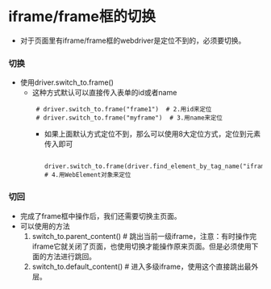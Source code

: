 # iframe/frame框的切换
* 对于页面里有iframe/frame框的webdriver是定位不到的，必须要切换。
### 切换
* 使用driver.switch_to.frame()
  * 这种方式默认可以直接传入表单的id或者name
    ```
     # driver.switch_to.frame("frame1")  # 2.用id来定位
     # driver.switch_to.frame("myframe")  # 3.用name来定位
    ```
    * 如果上面默认方式定位不到，那么可以使用8大定位方式，定位到元素传入即可
      ```
       driver.switch_to.frame(driver.find_element_by_tag_name("iframe"))  # 4.用WebElement对象来定位
      ```

### 切回
* 完成了frame框中操作后，我们还需要切换主页面。
* 可以使用的方法
  1. switch_to.parent_content() # 跳出当前一级iframe，注意：有时操作完iframe它就关闭了页面，也使用切换才能操作原来页面。但是必须使用下面的方法进行跳回。
  2. switch_to.default_content() # 进入多级iframe，使用这个直接跳出最外层。